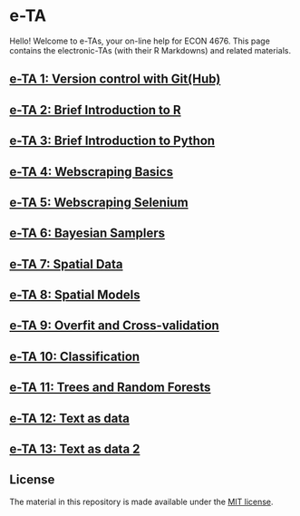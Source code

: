 # e-TA

Hello! Welcome to e-TAs, your on-line help for ECON 4676. This page contains the electronic-TAs (with their R Markdowns) and related materials.



## [e-TA 1: Version control with Git(Hub)](https://raw.githack.com/ECON-4676-UNIANDES-Fall-2021/e-TA/master/e-ta1_Git/e-ta1_Git.html)

## [e-TA 2: Brief Introduction to R](https://raw.githack.com/ECON-4676-UNIANDES-Fall-2021/e-TA/master/e-ta2_R/e-ta2_R.html)

## [e-TA 3: Brief Introduction to Python](https://github.com/ECON-4676-UNIANDES-Fall-2021/e-TA/blob/main/e-ta3_python/e-ta3_python.ipynb)

## [e-TA 4: Webscraping Basics](https://github.com/ECON-4676-UNIANDES-Fall-2021/e-TA/blob/main/e-ta4_webscraping_basics/e-ta4_webscraping_basics.ipynb)

## [e-TA 5: Webscraping Selenium](https://github.com/ECON-4676-UNIANDES-Fall-2021/e-TA/blob/main/e-ta5_webscraping_basics/e-ta5_webscraping_selenium.ipynb)

## [e-TA 6: Bayesian Samplers](https://github.com/ECON-4676-UNIANDES-Fall-2021/e-TA/blob/main/e-ta6_Direct_sampling_and_Gibbs_sampler/e-ta6_Direct_sampling_and_Gibbs_sampler.ipynb)


## [e-TA 7: Spatial Data](https://github.com/ECON-4676-UNIANDES-Fall-2021/e-TA/blob/main/e-ta7_Spatial_Data/e-ta7_Spatial_Data.ipynb)

## [e-TA 8: Spatial Models](https://github.com/ECON-4676-UNIANDES-Fall-2021/e-TA/blob/main/e-ta8_Spatial_models/e-ta8_Spatial_models.ipynb)

## [e-TA 9: Overfit and Cross-validation](https://github.com/ECON-4676-UNIANDES-Fall-2021/e-TA/blob/main/e-ta9_Overfit_and_cross_validation/Cross_validation_and_overfit.ipynb)

## [e-TA 10: Classification](https://github.com/ECON-4676-UNIANDES-Fall-2021/e-TA/blob/main/e-ta10_Classification/Classification.ipynb)

## [e-TA 11: Trees and Random Forests](https://github.com/ECON-4676-UNIANDES-Fall-2021/e-TA/blob/main/e-ta11_trees_and_random_forest/Decision%20trees%2C%20Random%20forest%20and%20GBM.ipynb)

## [e-TA 12: Text as data](https://github.com/ECON-4676-UNIANDES-Fall-2021/e-TA/blob/main/e-ta12_text_as_data/text_as_data.ipynb)

## [e-TA 13: Text as data 2](https://uniandes-my.sharepoint.com/personal/r_cano_uniandes_edu_co/_layouts/15/onedrive.aspx?id=%2Fpersonal%2Fr%5Fcano%5Funiandes%5Fedu%5Fco%2FDocuments%2FBDL%2FGrabaciones%20complementarias%2FComplementaria%2013)
## License

The material in this repository is made available under the [MIT license](http://opensource.org/licenses/mit-license.php). 

